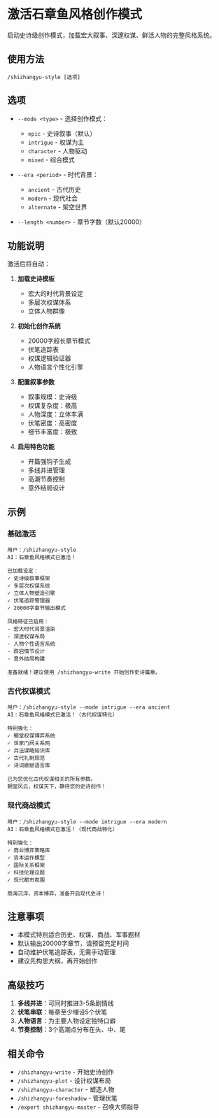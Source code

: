 # 激活石章鱼风格创作模式

启动史诗级创作模式，加载宏大叙事、深邃权谋、鲜活人物的完整风格系统。

## 使用方法

```
/shizhangyu-style [选项]
```

## 选项

- `--mode <type>` - 选择创作模式：
  - `epic` - 史诗叙事（默认）
  - `intrigue` - 权谋为主
  - `character` - 人物驱动
  - `mixed` - 综合模式

- `--era <period>` - 时代背景：
  - `ancient` - 古代历史
  - `modern` - 现代社会
  - `alternate` - 架空世界

- `--length <number>` - 章节字数（默认20000）

## 功能说明

激活后将自动：

1. **加载史诗模板**
   - 宏大的时代背景设定
   - 多层次权谋体系
   - 立体人物群像

2. **初始化创作系统**
   - 20000字超长章节模式
   - 伏笔追踪表
   - 权谋逻辑验证器
   - 人物语言个性化引擎

3. **配置叙事参数**
   - 叙事规模：史诗级
   - 权谋复杂度：极高
   - 人物深度：立体丰满
   - 伏笔密度：高密度
   - 细节丰富度：极致

4. **启用特色功能**
   - 开篇强钩子生成
   - 多线并进管理
   - 高潮节奏控制
   - 意外结局设计

## 示例

### 基础激活
```
用户：/shizhangyu-style
AI：石章鱼风格模式已激活！

已加载设定：
✓ 史诗级叙事框架
✓ 多层次权谋系统
✓ 立体人物塑造引擎
✓ 伏笔追踪管理器
✓ 20000字章节输出模式

风格特征已启用：
- 宏大时代背景渲染
- 深邃权谋布局
- 人物个性语言系统
- 跌宕情节设计
- 意外结局构建

准备就绪！建议使用 /shizhangyu-write 开始创作史诗篇章。
```

### 古代权谋模式
```
用户：/shizhangyu-style --mode intrigue --era ancient
AI：石章鱼风格模式已激活！（古代权谋特化）

特别强化：
✓ 朝堂权谋博弈系统
✓ 世家门阀关系网
✓ 兵法谋略知识库
✓ 古代礼制规范
✓ 诗词歌赋语言库

已为您优化古代权谋相关的所有参数。
朝堂风云，权谋天下，静待您的史诗创作！
```

### 现代商战模式
```
用户：/shizhangyu-style --mode intrigue --era modern
AI：石章鱼风格模式已激活！（现代商战特化）

特别强化：
✓ 商业博弈策略库
✓ 资本运作模型
✓ 国际关系框架
✓ 科技伦理议题
✓ 现代都市氛围

商海沉浮，资本博弈，准备开启现代史诗！
```

## 注意事项

- 本模式特别适合历史、权谋、商战、军事题材
- 默认输出20000字章节，请预留充足时间
- 自动维护伏笔追踪表，无需手动管理
- 建议先构思大纲，再开始创作

## 高级技巧

1. **多线并进**：可同时推进3-5条剧情线
2. **伏笔串联**：每章至少埋设5个伏笔
3. **人物语言**：为主要人物设定独特口癖
4. **节奏控制**：3个高潮点分布在头、中、尾

## 相关命令

- `/shizhangyu-write` - 开始史诗创作
- `/shizhangyu-plot` - 设计权谋布局
- `/shizhangyu-character` - 塑造人物
- `/shizhangyu-foreshadow` - 管理伏笔
- `/expert shizhangyu-master` - 召唤大师指导
